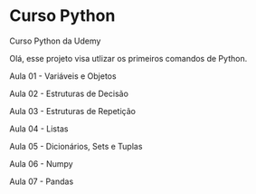 # Curso Python

Curso Python da Udemy

Olá, esse projeto visa utlizar os primeiros comandos de Python.

Aula 01 - Variáveis e Objetos

Aula 02 - Estruturas de Decisão

Aula 03 - Estruturas de Repetição

Aula 04 - Listas

Aula 05 - Dicionários, Sets e Tuplas

Aula 06 - Numpy

Aula 07 - Pandas
